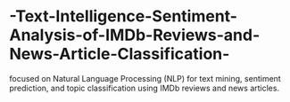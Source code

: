 # -Text-Intelligence-Sentiment-Analysis-of-IMDb-Reviews-and-News-Article-Classification-
 focused on Natural Language Processing (NLP) for  text mining, sentiment prediction, and topic classification using  IMDb reviews and news articles.
